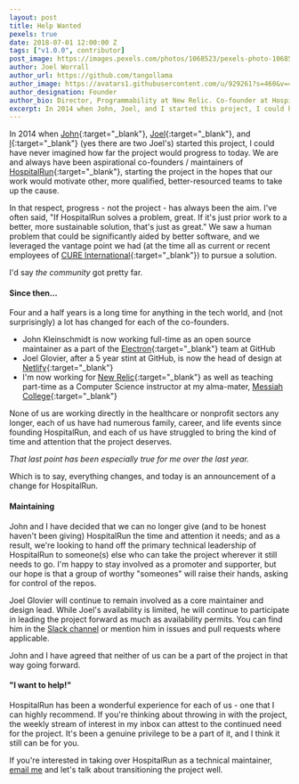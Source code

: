 ```yaml
---
layout: post
title: Help Wanted
pexels: true
date: 2018-07-01 12:00:00 Z
tags: ["v1.0.0", contributor]
post_image: https://images.pexels.com/photos/1068523/pexels-photo-1068523.jpeg?auto=compress&cs=tinysrgb&dpr=2&h=750&w=1260
author: Joel Worrall
author_url: https://github.com/tangollama
author_image: https://avatars1.githubusercontent.com/u/929261?s=460&v=4
author_designation: Founder
author_bio: Director, Programmability at New Relic. Co-founder at HospitalRun. Teacher, charity guy, & accidental marketer. Throughout the Interwebs, I am @tangollama.
excerpt: In 2014 when John, Joel, and I started this project, I could have never imagined how far the project would progress to today.
---
```


In 2014 when [John](https://twitter.com/jkleinsc){:target="\_blank"}, [Joel](https://twitter.com/jglovier){:target="\_blank"}, and [I](https://twitter.com/tangollama){:target="\_blank"} (yes there are two Joel's) started this project, I could have never imagined how far the project would progress to today. We are and always have been aspirational co-founders / maintainers of [HospitalRun](http://github.com/hospitalrun){:target="\_blank"}, starting the project in the hopes that our work would motivate other, more qualified, better-resourced teams to take up the cause.

In that respect, progress - not the project - has always been the aim. I've often said, "If HospitalRun solves a problem, great. If it's just prior work to a better, more sustainable solution, that's just as great." We saw a human problem that could be significantly aided by better software, and we leveraged the vantage point we had (at the time all as current or recent employees of [CURE International](http://cure.org){:target="\_blank"}) to pursue a solution.

I'd say _the community_ got pretty far.

#### Since then...

Four and a half years is a long time for anything in the tech world, and (not surprisingly) a lot has changed for each of the co-founders.

- John Kleinschmidt is now working full-time as an open source maintainer as a part of the [Electron](https://electronjs.org/){:target="\_blank"} team at GitHub
- Joel Glovier, after a 5 year stint at GitHub, is now the head of design at [Netlify](https://netlify.com){:target="\_blank"}
- I'm now working for [New Relic](https://newrelic.com){:target="\_blank"} as well as teaching part-time as a Computer Science instructor at my alma-mater, [Messiah College](https://messiah.edu){:target="\_blank"}

None of us are working directly in the healthcare or nonprofit sectors any longer, each of us have had numerous family, career, and life events since founding HospitalRun, and each of us have struggled to bring the kind of time and attention that the project deserves.

_That last point has been especially true for me over the last year._

Which is to say, everything changes, and today is an announcement of a change for HospitalRun.

#### Maintaining

John and I have decided that we can no longer give (and to be honest haven't been giving) HospitalRun the time and attention it needs; and as a result, we're looking to hand off the primary technical leadership of HospitalRun to someone(s) else who can take the project wherever it still needs to go. I'm happy to stay involved as a promoter and supporter, but our hope is that a group of worthy "someones" will raise their hands, asking for control of the repos.

Joel Glovier will continue to remain involved as a core maintainer and design lead. While Joel's availability is limited, he will continue to participate in leading the project forward as much as availability permits. You can find him in the [Slack channel](https://github.com/HospitalRun/hospitalrun-frontend/blob/master/.github/CONTRIBUTING.md#slack--communication) or mention him in issues and pull requests where applicable.

John and I have agreed that neither of us can be a part of the project in that way going forward.

#### "I want to help!"

HospitalRun has been a wonderful experience for each of us - one that I can highly recommend. If you're thinking about throwing in with the project, the weekly stream of interest in my inbox can attest to the continued need for the project. It's been a genuine privilege to be a part of it, and I think it still can be for you.

If you're interested in taking over HospitalRun as a technical maintainer, [email me](mailto:joel@hospitalrun.io) and let's talk about transitioning the project well.

[jekyll-gh]: https://github.com/mojombo/jekyll
[jekyll]: http://jekyllrb.com
